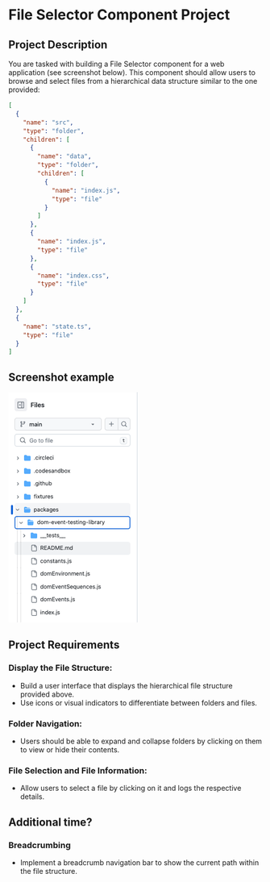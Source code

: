 # File Selector Component Project

## Project Description

You are tasked with building a File Selector component for a web application (see screenshot below). This component should allow users to browse and select files from a hierarchical data structure similar to the one provided:

```json
[
  {
    "name": "src",
    "type": "folder",
    "children": [
      {
        "name": "data",
        "type": "folder",
        "children": [
          {
            "name": "index.js",
            "type": "file"
          }
        ]
      },
      {
        "name": "index.js",
        "type": "file"
      },
      {
        "name": "index.css",
        "type": "file"
      }
    ]
  },
  {
    "name": "state.ts",
    "type": "file"
  }
]
```

## Screenshot example

![screenshot](./screenshot.png)

## Project Requirements

### Display the File Structure:

- Build a user interface that displays the hierarchical file structure provided above.
- Use icons or visual indicators to differentiate between folders and files.

### Folder Navigation:

- Users should be able to expand and collapse folders by clicking on them to view or hide their contents.

### File Selection and File Information:

- Allow users to select a file by clicking on it and logs the respective details.

## Additional time?

### Breadcrumbing

- Implement a breadcrumb navigation bar to show the current path within the file structure.
